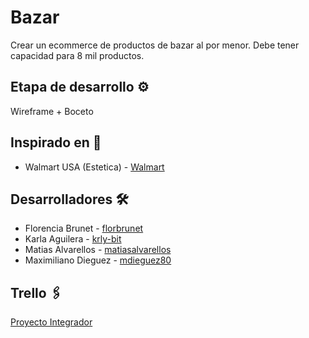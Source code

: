 # Bazar

Crear un ecommerce de productos de bazar al por menor. Debe tener capacidad para 8 mil productos.



## Etapa de desarrollo ⚙️

Wireframe + Boceto



## Inspirado en 🎁

* Walmart USA (Estetica) - [Walmart](https://www.walmart.com/)



## Desarrolladores 🛠️

* Florencia Brunet - [florbrunet](https://github.com/florbrunet)
* Karla Aguilera - [krly-bit](https://github.com/krly-bit)
* Matias Alvarellos - [matiasalvarellos](https://github.com/matiasalvarellos)
* Maximiliano Dieguez - [mdieguez80](https://github.com/mdieguez80)




## Trello 🖇️

[Proyecto Integrador](https://trello.com/b/Z1a12qsZ/proyecto-integrador)
